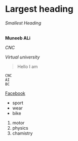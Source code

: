 # Largest heading
###### Smallest Heading
**Muneeb ALi**

_CNC_

*_Virtual university_*

> Hello I am

```
CNC
AI
BC
```

[Facebook](http://facebook.com)

- sport
- wear
- bike

1. motor
2. physics
3. chamistry
